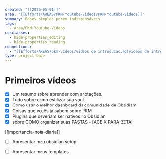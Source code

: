 ```yaml
---
created: "[[2025-05-01]]"
area: "[[Efforts/AREAS/PKM-Youtube-Videos/PKM-Youtube-Videos]]"
summary: Bases simples porém indispensáveis
tags:
  - area/PKM-Youtube-Videos
cssclasses:
  - hide-properties_editing
  - hide-properties_reading
connections:
  - "[[Efforts/AREAS/pkm-videos/videos de introducao.md|videos de introducao]]"
type: project-base
---
```



# Primeiros vídeos

- [x] Um resumo sobre aprender com anotações.
- [x] Tudo sobre como estilizar sua vault 
- [x] Como usar o melhor dashboard da comunidade de Obsidiam
- [x] Coisas que vocês já sabem sobre PKM
- [x] Plugins que deveriam ser nativos no Obsidian
- [x] sobre COMO organizar suas PASTAS - [ACE X PARA-ZETAI

[[importancia-nota-diaria]]


- [ ] Apresentar meu obsidian setup
- [ ] Apresentar meus templates



